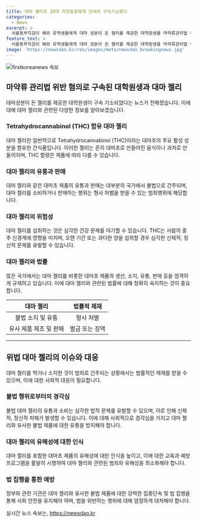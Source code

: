 ```yaml
---
title: 대마 젤리로 20대 직장동료에게 건네어 구속기소됐다
categories:
  - News
excerpt: >
  서울동부지검이 해외 유학생들에게 대마 성분이 든 젤리를 제공한 대학원생을 마약류관리법 위반 혐의로 구속기소했다. A씨는 외국인으로부터 받은 젤리를 지인들에게 나눠준 혐의를 받으며, 그 중 한 명은 또 다른 지인들에게 제공하여 구속된 바 있다. 치료를 받은 사람들도 있었고, 검찰은 앞으로도 마약 범죄에 강력히 대처할 것이라 밝혔다.
feature_text: >
  서울동부지검이 해외 유학생들에게 대마 성분이 든 젤리를 제공한 대학원생을 마약류관리법 위반 혐의로 구속기소했다. A씨는 외국인으로부터 받은 젤리를 지인들에게 나눠준 혐의를 받으며, 그 중 한 명은 또 다른 지인들에게 제공하여 구속된 바 있다. 치료를 받은 사람들도 있었고, 검찰은 앞으로도 마약 범죄에 강력히 대처할 것이라 밝혔다.
image: 'https://newsdao.kr/res/images/meta/newsdao_breakingnews.jpg'
---
```


<p><img src="https://newsdao.kr/res/images/meta/newsdao_breakingnews.jpg" alt="firstkoreanews 속보" /></p>

<h2 data-ke-size="size26">마약류 관리법 위반 혐의로 구속된 대학원생과 대마 젤리</h2>

<p data-ke-size="size16">대마성분이 든 젤리를 제공한 대학원생이 구속 기소되었다는 뉴스가 전해졌습니다. 이에 대해 대마 젤리와 관련된 다양한 정보를 알아보겠습니다.</p>

<h3>Tetrahydrocannabinol (THC) 함유 대마 젤리</h3>

<p data-ke-size="size16">대마 젤리란 일반적으로 Tetrahydrocannabinol (THC)이라는 대마초의 주요 활성 성분을 함유한 간식품입니다. 이러한 젤리는 흔히 대마초로 만들어진 음식이나 과자로 만들어지며, THC 함량은 제품에 따라 다를 수 있습니다. </p>

<h3>대마 젤리의 유통과 판매</h3>

<p data-ke-size="size16">대마 젤리와 같은 대마초 제품의 유통과 판매는 대부분의 국가에서 불법으로 간주되며, 대마 젤리를 소비하거나 판매하는 행위는 형사 처벌을 받을 수 있는 범죄행위에 해당합니다.</p>

<h3>대마 젤리의 위험성</h3>

<p data-ke-size="size16">대마 젤리를 섭취하는 것은 심각한 건강 문제를 야기할 수 있습니다. THC는 사람의 중추 신경계에 영향을 미치며, 오랜 기간 또는 과다한 양을 섭취할 경우 심각한 신체적, 정신적 문제를 유발할 수 있습니다.</p>

<h3>대마 젤리와 법률</h3>

<p data-ke-size="size16">많은 국가에서는 대마 젤리를 비롯한 대마초 제품의 생산, 소지, 유통, 판매 등을 엄격하게 규제하고 있습니다. 이에 대마 젤리와 관련된 법률에 대해 정확히 숙지하는 것이 중요합니다.</p>

<table>
<thead>
<tr>
<th style="text-align: center;">대마 젤리</th>
<th style="text-align: center;">법률적 제재</th>
</tr>
</thead>
<tbody>
<tr>
<td style="text-align: center;">불법 소지 및 유통</td>
<td style="text-align: center;">형사 처벌</td>
</tr>
<tr>
<td style="text-align: center;">유사 제품 제조 및 판매</td>
<td style="text-align: center;">벌금 또는 징역</td>
</tr>
</tbody>
</table>

<hr>

<h2 data-ke-size="size26">위법 대마 젤리의 이슈와 대응</h2>

<p data-ke-size="size16">대마 젤리를 먹거나 소지한 것이 범죄로 간주되는 상황에서는 법률적인 제재를 받을 수 있으며, 이에 대한 사회적 대응이 필요합니다.</p>

<h3>불법 행위로부터의 경각심</h3>

<p data-ke-size="size16">불법 대마 젤리의 유통과 소비는 심각한 법적 문제를 유발할 수 있으며, 이로 인해 신체적, 정신적 피해가 발생할 수 있습니다. 이에 대해 사회적으로 경각심을 가지고 대마 젤리와 유사한 불법 제품에 대한 유통을 방지해야 합니다.</p>

<h3>대마 젤리의 유해성에 대한 인식</h3>

<p data-ke-size="size16">대마 젤리를 포함한 대마초 제품의 유해성에 대한 인식을 높이고, 이에 대한 교육과 예방 프로그램을 활발히 시행하여 대마 젤리와 관련된 범죄와 유해성을 최소화해야 합니다.</p>

<h3>법 집행을 통한 예방</h3>

<p data-ke-size="size16">정부와 관련 기관은 대마 젤리와 유사한 불법 제품에 대한 강력한 집중단속 및 법 집행을 통해 사회 안전을 유지해야 하며, 법을 위반하는 행위에 대해 엄정하게 대처해야 합니다.</p>
실시간 뉴스 속보는, <a href="https://newsdao.kr" rel="dofollow">https://newsdao.kr</a>


